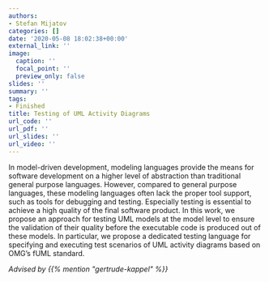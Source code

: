 ```yaml
---
authors:
- Stefan Mijatov
categories: []
date: '2020-05-08 18:02:38+00:00'
external_link: ''
image:
  caption: ''
  focal_point: ''
  preview_only: false
slides: ''
summary: ''
tags:
- Finished
title: Testing of UML Activity Diagrams
url_code: ''
url_pdf: ''
url_slides: ''
url_video: ''
---
```


In model-driven development, modeling languages provide the means for software development on a higher level of abstraction than traditional general purpose languages. However, compared to general purpose languages, these modeling languages often lack the proper tool support, such as tools for debugging and testing. Especially testing is essential to achieve a high quality of the final software product. In this work, we propose an approach for testing UML models at the model level to ensure the validation of their quality before the executable code is produced out of these models. In particular, we propose a dedicated testing language for specifying and executing test scenarios of UML activity diagrams based on OMG’s fUML standard.

*Advised by {{% mention "gertrude-kappel" %}}*